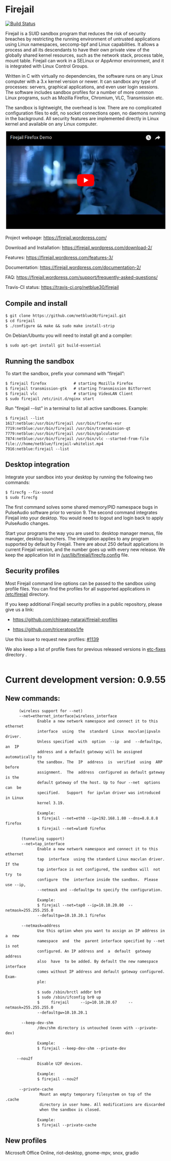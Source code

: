# Firejail
[![Build Status](https://travis-ci.org/netblue30/firejail.svg?branch=master)](https://travis-ci.org/netblue30/firejail)

Firejail is a SUID sandbox program that reduces the risk of security breaches by restricting
the running environment of untrusted applications using Linux namespaces, seccomp-bpf
and Linux capabilities. It allows a process and all its descendants to have their own private
view of the globally shared kernel resources, such as the network stack, process table, mount table.
Firejail can work in a SELinux or AppArmor environment, and it is integrated with Linux Control Groups.

Written in C with virtually no dependencies, the software runs on any Linux computer with a 3.x kernel
version or newer. It can sandbox any type of processes: servers, graphical applications, and even
user login sessions. The software includes sandbox profiles for a number of more common Linux programs,
such as Mozilla Firefox, Chromium, VLC, Transmission etc.

The sandbox is lightweight, the overhead is low. There are no complicated configuration files to edit,
no socket connections open, no daemons running in the background. All security features are
implemented directly in Linux kernel and available on any Linux computer.

[![Firejail Firefox Demo](video.png)](https://www.youtube.com/watch?v=kCnAxD144nU)


Project webpage: https://firejail.wordpress.com/

Download and Installation: https://firejail.wordpress.com/download-2/

Features: https://firejail.wordpress.com/features-3/

Documentation: https://firejail.wordpress.com/documentation-2/

FAQ: https://firejail.wordpress.com/support/frequently-asked-questions/

Travis-CI status: https://travis-ci.org/netblue30/firejail


## Compile and install
`````
$ git clone https://github.com/netblue30/firejail.git
$ cd firejail
$ ./configure && make && sudo make install-strip
`````
On Debian/Ubuntu you will need to install git and a compiler:
`````
$ sudo apt-get install git build-essential
`````


## Running the sandbox

To start the sandbox, prefix your command with “firejail”:

`````
$ firejail firefox            # starting Mozilla Firefox
$ firejail transmission-gtk   # starting Transmission BitTorrent
$ firejail vlc                # starting VideoLAN Client
$ sudo firejail /etc/init.d/nginx start
`````
Run "firejail --list" in a terminal to list all active sandboxes. Example:
`````
$ firejail --list
1617:netblue:/usr/bin/firejail /usr/bin/firefox-esr
7719:netblue:/usr/bin/firejail /usr/bin/transmission-qt
7779:netblue:/usr/bin/firejail /usr/bin/galculator
7874:netblue:/usr/bin/firejail /usr/bin/vlc --started-from-file file:///home/netblue/firejail-whitelist.mp4
7916:netblue:firejail --list
`````

## Desktop integration

Integrate your sandbox into your desktop by running the following two commands:
`````
$ firecfg --fix-sound
$ sudo firecfg
`````

The first command solves some shared memory/PID namespace bugs in PulseAudio software prior to version 9.
The second command integrates Firejail into your desktop. You would need to logout and login back to apply
PulseAudio changes.

Start your programs the way you are used to: desktop manager menus, file manager, desktop launchers.
The integration applies to any program supported by default by Firejail. There are about 250 default applications
in current Firejail version, and the number goes up with every new release.
We keep the application list in [/usr/lib/firejail/firecfg.config](https://github.com/netblue30/firejail/blob/master/src/firecfg/firecfg.config) file.

## Security profiles

Most Firejail command line options can be passed to the sandbox using profile files.
You can find the profiles for all supported applications in [/etc/firejail](https://github.com/netblue30/firejail/tree/master/etc) directory.

If you keep additional Firejail security profiles in a public repository, please give us a link:

* https://github.com/chiraag-nataraj/firejail-profiles

* https://github.com/triceratops1/fe

Use this issue to request new profiles: [#1139](https://github.com/netblue30/firejail/issues/1139)

We also keep a list of profile fixes for previous released versions in [etc-fixes](https://github.com/netblue30/firejail/tree/master/etc-fixes) directory .
`````

`````
# Current development version: 0.9.55

## New commands:
`````
      (wireless support for --net)
      --net=ethernet_interface|wireless_interface
              Enable a new network namespace and connect it to this  ethernet
              interface  using  the  standard  Linux  macvlan|ipvaln  driver.
              Unless specified  with  option  --ip  and  --defaultgw,  an  IP
              address and a default gateway will be assigned automatically to
              the sandbox. The  IP  address  is  verified  using  ARP  before
              assignment.  The  address  configured as default gateway is the
              default gateway of the host. Up to four --net  options  can  be
              specified.   Support  for ipvlan driver was introduced in Linux
              kernel 3.19.

              Example:
              $ firejail --net=eth0 --ip=192.168.1.80 --dns=8.8.8.8 firefox
              $ firejail --net=wlan0 firefox

       (tunneling support)
       --net=tap_interface
              Enable a new network namespace and connect it to this  ethernet
              tap  interface  using the standard Linux macvlan driver. If the
              tap interface is not configured, the sandbox will  not  try  to
              configure  the  interface inside the sandbox.  Please use --ip,
              --netmask and --defaultgw to specify the configuration.

              Example:
              $ firejail --net=tap0 --ip=10.10.20.80  --netmask=255.255.255.0
              --defaultgw=10.10.20.1 firefox

       --netmask=address
              Use this option when you want to assign an IP address in a  new
              namespace  and  the  parent interface specified by --net is not
              configured. An IP address and  a  default  gateway  address
              also  have  to be added. By default the new namespace interface
              comes without IP address and default gateway configured.  Exam‐
              ple:

              $ sudo /sbin/brctl addbr br0
              $ sudo /sbin/ifconfig br0 up
              $     firejail     --ip=10.10.20.67     --netmask=255.255.255.0
              --defaultgw=10.10.20.1

       --keep-dev-shm
              /dev/shm directory is untouched (even with --private-dev)

              Example:
              $ firejail --keep-dev-shm --private-dev

     --nou2f
              Disable U2F devices.

              Example:
              $ firejail --nou2f

      --private-cache
               Mount an empty temporary filesystem on top of the .cache
               directory in user home. All modifications are discarded
               when the sandbox is closed.

              Example:
              $ firejail --private-cache
`````

## New profiles
Microsoft Office Online, riot-desktop, gnome-mpv, snox, gradio
